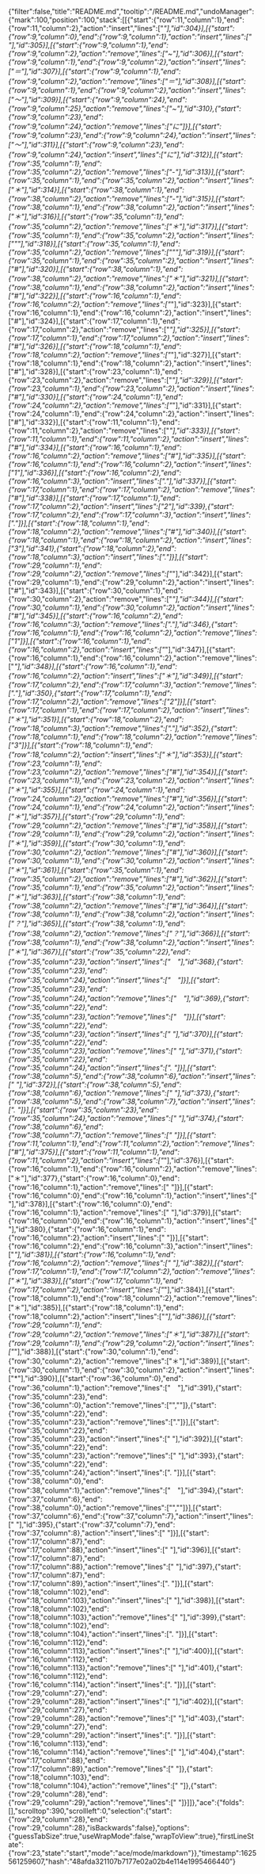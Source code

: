 {"filter":false,"title":"README.md","tooltip":"/README.md","undoManager":{"mark":100,"position":100,"stack":[[{"start":{"row":11,"column":1},"end":{"row":11,"column":2},"action":"insert","lines":["*"],"id":304}],[{"start":{"row":9,"column":0},"end":{"row":9,"column":1},"action":"insert","lines":[" "],"id":305}],[{"start":{"row":9,"column":1},"end":{"row":9,"column":2},"action":"remove","lines":["~"],"id":306}],[{"start":{"row":9,"column":1},"end":{"row":9,"column":2},"action":"insert","lines":["＝"],"id":307}],[{"start":{"row":9,"column":1},"end":{"row":9,"column":2},"action":"remove","lines":["＝"],"id":308}],[{"start":{"row":9,"column":1},"end":{"row":9,"column":2},"action":"insert","lines":["〜"],"id":309}],[{"start":{"row":9,"column":24},"end":{"row":9,"column":25},"action":"remove","lines":["~"],"id":310},{"start":{"row":9,"column":23},"end":{"row":9,"column":24},"action":"remove","lines":["に"]}],[{"start":{"row":9,"column":23},"end":{"row":9,"column":24},"action":"insert","lines":["〜"],"id":311}],[{"start":{"row":9,"column":23},"end":{"row":9,"column":24},"action":"insert","lines":["に"],"id":312}],[{"start":{"row":35,"column":1},"end":{"row":35,"column":2},"action":"remove","lines":["-"],"id":313}],[{"start":{"row":35,"column":1},"end":{"row":35,"column":2},"action":"insert","lines":["＊"],"id":314}],[{"start":{"row":38,"column":1},"end":{"row":38,"column":2},"action":"remove","lines":["-"],"id":315}],[{"start":{"row":38,"column":1},"end":{"row":38,"column":2},"action":"insert","lines":["＊"],"id":316}],[{"start":{"row":35,"column":1},"end":{"row":35,"column":2},"action":"remove","lines":["＊"],"id":317}],[{"start":{"row":35,"column":1},"end":{"row":35,"column":2},"action":"insert","lines":["\""],"id":318}],[{"start":{"row":35,"column":1},"end":{"row":35,"column":2},"action":"remove","lines":["\""],"id":319}],[{"start":{"row":35,"column":1},"end":{"row":35,"column":2},"action":"insert","lines":["#"],"id":320}],[{"start":{"row":38,"column":1},"end":{"row":38,"column":2},"action":"remove","lines":["＊"],"id":321}],[{"start":{"row":38,"column":1},"end":{"row":38,"column":2},"action":"insert","lines":["#"],"id":322}],[{"start":{"row":16,"column":1},"end":{"row":16,"column":2},"action":"remove","lines":["*"],"id":323}],[{"start":{"row":16,"column":1},"end":{"row":16,"column":2},"action":"insert","lines":["#"],"id":324}],[{"start":{"row":17,"column":1},"end":{"row":17,"column":2},"action":"remove","lines":["*"],"id":325}],[{"start":{"row":17,"column":1},"end":{"row":17,"column":2},"action":"insert","lines":["#"],"id":326}],[{"start":{"row":18,"column":1},"end":{"row":18,"column":2},"action":"remove","lines":["*"],"id":327}],[{"start":{"row":18,"column":1},"end":{"row":18,"column":2},"action":"insert","lines":["#"],"id":328}],[{"start":{"row":23,"column":1},"end":{"row":23,"column":2},"action":"remove","lines":["*"],"id":329}],[{"start":{"row":23,"column":1},"end":{"row":23,"column":2},"action":"insert","lines":["#"],"id":330}],[{"start":{"row":24,"column":1},"end":{"row":24,"column":2},"action":"remove","lines":["*"],"id":331}],[{"start":{"row":24,"column":1},"end":{"row":24,"column":2},"action":"insert","lines":["#"],"id":332}],[{"start":{"row":11,"column":1},"end":{"row":11,"column":2},"action":"remove","lines":["*"],"id":333}],[{"start":{"row":11,"column":1},"end":{"row":11,"column":2},"action":"insert","lines":["#"],"id":334}],[{"start":{"row":16,"column":1},"end":{"row":16,"column":2},"action":"remove","lines":["#"],"id":335}],[{"start":{"row":16,"column":1},"end":{"row":16,"column":2},"action":"insert","lines":["1"],"id":336}],[{"start":{"row":16,"column":2},"end":{"row":16,"column":3},"action":"insert","lines":["."],"id":337}],[{"start":{"row":17,"column":1},"end":{"row":17,"column":2},"action":"remove","lines":["#"],"id":338}],[{"start":{"row":17,"column":1},"end":{"row":17,"column":2},"action":"insert","lines":["2"],"id":339},{"start":{"row":17,"column":2},"end":{"row":17,"column":3},"action":"insert","lines":["."]}],[{"start":{"row":18,"column":1},"end":{"row":18,"column":2},"action":"remove","lines":["#"],"id":340}],[{"start":{"row":18,"column":1},"end":{"row":18,"column":2},"action":"insert","lines":["3"],"id":341},{"start":{"row":18,"column":2},"end":{"row":18,"column":3},"action":"insert","lines":["."]}],[{"start":{"row":29,"column":1},"end":{"row":29,"column":2},"action":"remove","lines":["*"],"id":342}],[{"start":{"row":29,"column":1},"end":{"row":29,"column":2},"action":"insert","lines":["#"],"id":343}],[{"start":{"row":30,"column":1},"end":{"row":30,"column":2},"action":"remove","lines":["*"],"id":344}],[{"start":{"row":30,"column":1},"end":{"row":30,"column":2},"action":"insert","lines":["#"],"id":345}],[{"start":{"row":16,"column":2},"end":{"row":16,"column":3},"action":"remove","lines":["."],"id":346},{"start":{"row":16,"column":1},"end":{"row":16,"column":2},"action":"remove","lines":["1"]}],[{"start":{"row":16,"column":1},"end":{"row":16,"column":2},"action":"insert","lines":["*"],"id":347}],[{"start":{"row":16,"column":1},"end":{"row":16,"column":2},"action":"remove","lines":["*"],"id":348}],[{"start":{"row":16,"column":1},"end":{"row":16,"column":2},"action":"insert","lines":["＊"],"id":349}],[{"start":{"row":17,"column":2},"end":{"row":17,"column":3},"action":"remove","lines":["."],"id":350},{"start":{"row":17,"column":1},"end":{"row":17,"column":2},"action":"remove","lines":["2"]}],[{"start":{"row":17,"column":1},"end":{"row":17,"column":2},"action":"insert","lines":["＊"],"id":351}],[{"start":{"row":18,"column":2},"end":{"row":18,"column":3},"action":"remove","lines":["."],"id":352},{"start":{"row":18,"column":1},"end":{"row":18,"column":2},"action":"remove","lines":["3"]}],[{"start":{"row":18,"column":1},"end":{"row":18,"column":2},"action":"insert","lines":["＊"],"id":353}],[{"start":{"row":23,"column":1},"end":{"row":23,"column":2},"action":"remove","lines":["#"],"id":354}],[{"start":{"row":23,"column":1},"end":{"row":23,"column":2},"action":"insert","lines":["＊"],"id":355}],[{"start":{"row":24,"column":1},"end":{"row":24,"column":2},"action":"remove","lines":["#"],"id":356}],[{"start":{"row":24,"column":1},"end":{"row":24,"column":2},"action":"insert","lines":["＊"],"id":357}],[{"start":{"row":29,"column":1},"end":{"row":29,"column":2},"action":"remove","lines":["#"],"id":358}],[{"start":{"row":29,"column":1},"end":{"row":29,"column":2},"action":"insert","lines":["＊"],"id":359}],[{"start":{"row":30,"column":1},"end":{"row":30,"column":2},"action":"remove","lines":["#"],"id":360}],[{"start":{"row":30,"column":1},"end":{"row":30,"column":2},"action":"insert","lines":["＊"],"id":361}],[{"start":{"row":35,"column":1},"end":{"row":35,"column":2},"action":"remove","lines":["#"],"id":362}],[{"start":{"row":35,"column":1},"end":{"row":35,"column":2},"action":"insert","lines":["＊"],"id":363}],[{"start":{"row":38,"column":1},"end":{"row":38,"column":2},"action":"remove","lines":["#"],"id":364}],[{"start":{"row":38,"column":1},"end":{"row":38,"column":2},"action":"insert","lines":["？"],"id":365}],[{"start":{"row":38,"column":1},"end":{"row":38,"column":2},"action":"remove","lines":["？"],"id":366}],[{"start":{"row":38,"column":1},"end":{"row":38,"column":2},"action":"insert","lines":["＊"],"id":367}],[{"start":{"row":35,"column":22},"end":{"row":35,"column":23},"action":"insert","lines":["　"],"id":368},{"start":{"row":35,"column":23},"end":{"row":35,"column":24},"action":"insert","lines":["　"]}],[{"start":{"row":35,"column":23},"end":{"row":35,"column":24},"action":"remove","lines":["　"],"id":369},{"start":{"row":35,"column":22},"end":{"row":35,"column":23},"action":"remove","lines":["　"]}],[{"start":{"row":35,"column":22},"end":{"row":35,"column":23},"action":"insert","lines":[" "],"id":370}],[{"start":{"row":35,"column":22},"end":{"row":35,"column":23},"action":"remove","lines":[" "],"id":371},{"start":{"row":35,"column":22},"end":{"row":35,"column":24},"action":"insert","lines":[". "]}],[{"start":{"row":38,"column":5},"end":{"row":38,"column":6},"action":"insert","lines":[" "],"id":372}],[{"start":{"row":38,"column":5},"end":{"row":38,"column":6},"action":"remove","lines":[" "],"id":373},{"start":{"row":38,"column":5},"end":{"row":38,"column":7},"action":"insert","lines":[". "]}],[{"start":{"row":35,"column":23},"end":{"row":35,"column":24},"action":"remove","lines":[" "],"id":374},{"start":{"row":38,"column":6},"end":{"row":38,"column":7},"action":"remove","lines":[" "]}],[{"start":{"row":11,"column":1},"end":{"row":11,"column":2},"action":"remove","lines":["#"],"id":375}],[{"start":{"row":11,"column":1},"end":{"row":11,"column":2},"action":"insert","lines":["*"],"id":376}],[{"start":{"row":16,"column":1},"end":{"row":16,"column":2},"action":"remove","lines":["＊"],"id":377},{"start":{"row":16,"column":0},"end":{"row":16,"column":1},"action":"remove","lines":[" "]}],[{"start":{"row":16,"column":0},"end":{"row":16,"column":1},"action":"insert","lines":[" "],"id":378}],[{"start":{"row":16,"column":0},"end":{"row":16,"column":1},"action":"remove","lines":[" "],"id":379}],[{"start":{"row":16,"column":0},"end":{"row":16,"column":1},"action":"insert","lines":[" "],"id":380},{"start":{"row":16,"column":1},"end":{"row":16,"column":2},"action":"insert","lines":[" "]}],[{"start":{"row":16,"column":2},"end":{"row":16,"column":3},"action":"insert","lines":["*"],"id":381}],[{"start":{"row":16,"column":1},"end":{"row":16,"column":2},"action":"remove","lines":[" "],"id":382}],[{"start":{"row":17,"column":1},"end":{"row":17,"column":2},"action":"remove","lines":["＊"],"id":383}],[{"start":{"row":17,"column":1},"end":{"row":17,"column":2},"action":"insert","lines":["*"],"id":384}],[{"start":{"row":18,"column":1},"end":{"row":18,"column":2},"action":"remove","lines":["＊"],"id":385}],[{"start":{"row":18,"column":1},"end":{"row":18,"column":2},"action":"insert","lines":["*"],"id":386}],[{"start":{"row":29,"column":1},"end":{"row":29,"column":2},"action":"remove","lines":["＊"],"id":387}],[{"start":{"row":29,"column":1},"end":{"row":29,"column":2},"action":"insert","lines":["*"],"id":388}],[{"start":{"row":30,"column":1},"end":{"row":30,"column":2},"action":"remove","lines":["＊"],"id":389}],[{"start":{"row":30,"column":1},"end":{"row":30,"column":2},"action":"insert","lines":["*"],"id":390}],[{"start":{"row":36,"column":0},"end":{"row":36,"column":1},"action":"remove","lines":["　"],"id":391},{"start":{"row":35,"column":23},"end":{"row":36,"column":0},"action":"remove","lines":["",""]},{"start":{"row":35,"column":22},"end":{"row":35,"column":23},"action":"remove","lines":["."]}],[{"start":{"row":35,"column":22},"end":{"row":35,"column":23},"action":"insert","lines":[" "],"id":392}],[{"start":{"row":35,"column":22},"end":{"row":35,"column":23},"action":"remove","lines":[" "],"id":393},{"start":{"row":35,"column":22},"end":{"row":35,"column":24},"action":"insert","lines":[". "]}],[{"start":{"row":38,"column":0},"end":{"row":38,"column":1},"action":"remove","lines":["　"],"id":394},{"start":{"row":37,"column":6},"end":{"row":38,"column":0},"action":"remove","lines":["",""]}],[{"start":{"row":37,"column":6},"end":{"row":37,"column":7},"action":"insert","lines":[" "],"id":395},{"start":{"row":37,"column":7},"end":{"row":37,"column":8},"action":"insert","lines":[" "]}],[{"start":{"row":17,"column":87},"end":{"row":17,"column":88},"action":"insert","lines":[" "],"id":396}],[{"start":{"row":17,"column":87},"end":{"row":17,"column":88},"action":"remove","lines":[" "],"id":397},{"start":{"row":17,"column":87},"end":{"row":17,"column":89},"action":"insert","lines":[". "]}],[{"start":{"row":18,"column":102},"end":{"row":18,"column":103},"action":"insert","lines":[" "],"id":398}],[{"start":{"row":18,"column":102},"end":{"row":18,"column":103},"action":"remove","lines":[" "],"id":399},{"start":{"row":18,"column":102},"end":{"row":18,"column":104},"action":"insert","lines":[". "]}],[{"start":{"row":16,"column":112},"end":{"row":16,"column":113},"action":"insert","lines":[" "],"id":400}],[{"start":{"row":16,"column":112},"end":{"row":16,"column":113},"action":"remove","lines":[" "],"id":401},{"start":{"row":16,"column":112},"end":{"row":16,"column":114},"action":"insert","lines":[". "]}],[{"start":{"row":29,"column":27},"end":{"row":29,"column":28},"action":"insert","lines":[" "],"id":402}],[{"start":{"row":29,"column":27},"end":{"row":29,"column":28},"action":"remove","lines":[" "],"id":403},{"start":{"row":29,"column":27},"end":{"row":29,"column":29},"action":"insert","lines":[". "]}],[{"start":{"row":16,"column":113},"end":{"row":16,"column":114},"action":"remove","lines":[" "],"id":404},{"start":{"row":17,"column":88},"end":{"row":17,"column":89},"action":"remove","lines":[" "]},{"start":{"row":18,"column":103},"end":{"row":18,"column":104},"action":"remove","lines":[" "]},{"start":{"row":29,"column":28},"end":{"row":29,"column":29},"action":"remove","lines":[" "]}]]},"ace":{"folds":[],"scrolltop":390,"scrollleft":0,"selection":{"start":{"row":29,"column":28},"end":{"row":29,"column":28},"isBackwards":false},"options":{"guessTabSize":true,"useWrapMode":false,"wrapToView":true},"firstLineState":{"row":23,"state":"start","mode":"ace/mode/markdown"}},"timestamp":1625561259607,"hash":"48afda321107b7177e02a02b4e114e1995466440"}